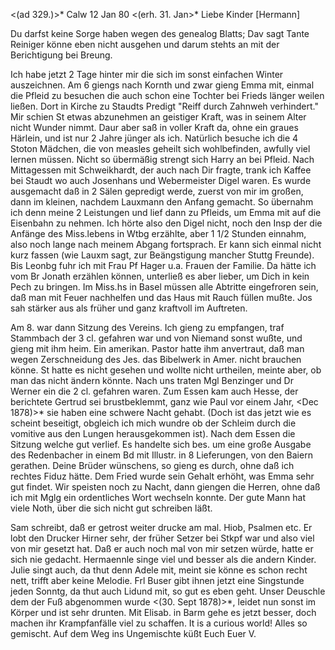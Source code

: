 <(ad 329.)>* Calw 12 Jan 80
 <(erh. 31. Jan>*
Liebe Kinder [Hermann]

Du darfst keine Sorge haben wegen des genealog Blatts; Dav sagt Tante Reiniger könne eben nicht ausgehen und darum stehts an mit der Berichtigung bei Breung.

Ich habe jetzt 2 Tage hinter mir die sich im sonst einfachen Winter auszeichnen. Am 6 giengs nach Kornth und zwar gieng Emma mit, einmal die Pfleid zu besuchen die auch schon eine Tochter bei Frieds länger weilen ließen. Dort in Kirche zu Staudts Predigt "Reiff durch Zahnweh verhindert." Mir schien St etwas abzunehmen an geistiger Kraft, was in seinem Alter nicht Wunder nimmt. Daur aber saß in voller Kraft da, ohne ein graues Härlein, und ist nur 2 Jahre jünger als ich. Natürlich besuche ich die 4 Stoton Mädchen, die von measles geheilt sich wohlbefinden, awfully viel lernen müssen. Nicht so übermäßig strengt sich Harry an bei Pfleid. Nach Mittagessen mit Schweikhardt, der auch nach Dir fragte, trank ich Kaffee bei Staudt wo auch Josenhans und Webermeister Digel waren. Es wurde ausgemacht daß in 2 Sälen gepredigt werde, zuerst von mir im großen, dann im kleinen, nachdem Lauxmann den Anfang gemacht. So übernahm ich denn meine 2 Leistungen und lief dann zu Pfleids, um Emma mit auf die Eisenbahn zu nehmen. Ich hörte also den Digel nicht, noch den Insp der die Anfänge des Miss.lebens in Wtbg erzählte, aber 1 1/2 Stunden einnahm, also noch lange nach meinem Abgang fortsprach. Er kann sich einmal nicht kurz fassen (wie Lauxm sagt, zur Beängstigung mancher Stuttg Freunde). Bis Leonbg fuhr ich mit Frau Pf Hager u.a. Frauen der Familie. Da hätte ich vom Br Jonath erzählen können, unterließ es aber lieber, um Dich in kein Pech zu bringen. Im Miss.hs in Basel müssen alle Abtritte eingefroren sein, daß man mit Feuer nachhelfen und das Haus mit Rauch füllen mußte. Jos sah stärker aus als früher und ganz kraftvoll im Auftreten.

Am 8. war dann Sitzung des Vereins. Ich gieng zu empfangen, traf Stammbach der 3 cl. gefahren war und von Niemand sonst wußte, und gieng mit ihm heim. Ein amerikan. Pastor hatte ihm anvertraut, daß man wegen Zerschneidung des Jes. das Bibelwerk in Amer. nicht brauchen könne. St hatte es nicht gesehen und wollte nicht urtheilen, meinte aber, ob man das nicht ändern könnte. Nach uns traten Mgl Benzinger und Dr Werner ein die 2 cl. gefahren waren. Zum Essen kam auch Hesse, der berichtete Gertrud sei brustbeklemmt, ganz wie Paul vor einem Jahr, <Dec 1878)>* sie haben eine schwere Nacht gehabt. (Doch ist das jetzt wie es scheint beseitigt, obgleich ich mich wundre ob der Schleim durch die vomitive aus den Lungen herausgekommen ist). Nach dem Essen die Sitzung welche gut verlief. Es handelte sich bes. um eine große Ausgabe des Redenbacher in einem Bd mit Illustr. in 8 Lieferungen, von den Baiern gerathen. Deine Brüder wünschens, so gieng es durch, ohne daß ich rechtes Fiduz hätte. Dem Fried wurde sein Gehalt erhöht, was Emma sehr gut findet. Wir speisten noch zu Nacht, dann giengen die Herren, ohne daß ich mit Mglg ein ordentliches Wort wechseln konnte. Der gute Mann hat viele Noth, über die sich nicht gut schreiben läßt.

Sam schreibt, daß er getrost weiter drucke am mal. Hiob, Psalmen etc. Er lobt den Drucker Hirner sehr, der früher Setzer bei Stkpf war und also viel von mir gesetzt hat. Daß er auch noch mal von mir setzen würde, hatte er sich nie gedacht. Hermaennle singe viel und besser als die andern Kinder. Julie singt auch, da thut denn Adele mit, meint sie könne es schon recht nett, trifft aber keine Melodie. Frl Buser gibt ihnen jetzt eine Singstunde jeden Sonntg, da thut auch Lidund mit, so gut es eben geht. Unser Deuschle dem der Fuß abgenommen wurde <(30. Sept 1878)>*, leidet nun sonst im Körper und ist sehr drunten. Mit Elisab. in Barm gehe es jetzt besser, doch machen ihr Krampfanfälle viel zu schaffen. It is a curious world! Alles so gemischt. Auf dem Weg ins Ungemischte
 küßt Euch Euer V.
